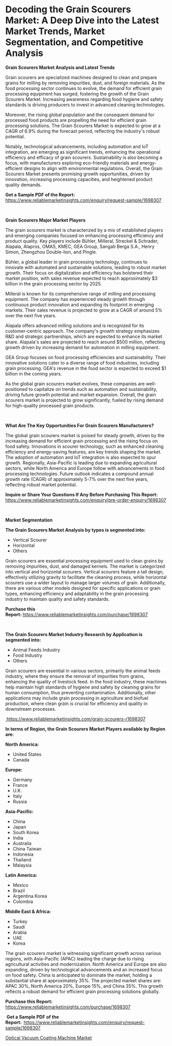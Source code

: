 <p><h1>Decoding the Grain Scourers Market: A Deep Dive into the Latest Market Trends, Market Segmentation, and Competitive Analysis</h1></p><p><strong>Grain Scourers Market Analysis and Latest Trends</strong></p>
<p><p>Grain scourers are specialized machines designed to clean and prepare grains for milling by removing impurities, dust, and foreign materials. As the food processing sector continues to evolve, the demand for efficient grain processing equipment has surged, fostering the growth of the Grain Scourers Market. Increasing awareness regarding food hygiene and safety standards is driving producers to invest in advanced cleaning technologies. </p><p>Moreover, the rising global population and the consequent demand for processed food products are propelling the need for efficient grain processing solutions. The Grain Scourers Market is expected to grow at a CAGR of 6.9% during the forecast period, reflecting the industry's robust potential. </p><p>Notably, technological advancements, including automation and IoT integration, are emerging as significant trends, enhancing the operational efficiency and efficacy of grain scourers. Sustainability is also becoming a focus, with manufacturers exploring eco-friendly materials and energy-efficient designs to align with environmental regulations. Overall, the Grain Scourers Market presents promising growth opportunities, driven by innovation, increasing processing capacities, and heightened product quality demands.</p></p>
<p><strong>Get a Sample PDF of the Report:&nbsp;</strong> <a href="https://www.reliablemarketinsights.com/enquiry/request-sample/1698307?utm_campaign=2631&utm_medium=2&utm_source=Github&utm_content=ia&utm_term=24032025&utm_id=grain-scourers">https://www.reliablemarketinsights.com/enquiry/request-sample/1698307</a></p>
<p>&nbsp;</p>
<p><strong>Grain Scourers Major Market Players</strong></p>
<p><p>The grain scourers market is characterized by a mix of established players and emerging companies focused on enhancing processing efficiency and product quality. Key players include Bühler, Milleral, Streckel & Schrader, Alapala, Alapros, OMAS, KMEC, GEA Group, Sangati Berga S.A., Henry Simon, Zhengzhou Double-lion, and Pingle.</p><p>Bühler, a global leader in grain processing technology, continues to innovate with automated and sustainable solutions, leading to robust market growth. Their focus on digitalization and efficiency has bolstered their market position, with sales revenue expected to reach approximately $3 billion in the grain processing sector by 2025.</p><p>Milleral is known for its comprehensive range of milling and processing equipment. The company has experienced steady growth through continuous product innovation and expanding its footprint in emerging markets. Their sales revenue is projected to grow at a CAGR of around 5% over the next five years.</p><p>Alapala offers advanced milling solutions and is recognized for its customer-centric approach. The company's growth strategy emphasizes R&D and strategic partnerships, which are expected to enhance its market share. Alapala's sales are projected to reach around $500 million, reflecting growth driven by increasing demand for automation in milling equipment.</p><p>GEA Group focuses on food processing efficiencies and sustainability. Their innovative solutions cater to a diverse range of food industries, including grain processing. GEA's revenue in the food sector is expected to exceed $1 billion in the coming years.</p><p>As the global grain scourers market evolves, these companies are well-positioned to capitalize on trends such as automation and sustainability, driving future growth potential and market expansion. Overall, the grain scourers market is projected to grow significantly, fueled by rising demand for high-quality processed grain products.</p></p>
<p>&nbsp;</p>
<p><strong>What Are The Key Opportunities For Grain Scourers Manufacturers?</strong></p>
<p><p>The global grain scourers market is poised for steady growth, driven by the increasing demand for efficient grain processing and the rising focus on food safety. Innovations in scourer technology, such as enhanced cleaning efficiency and energy-saving features, are key trends shaping the market. The adoption of automation and IoT integration is also expected to spur growth. Regionally, Asia-Pacific is leading due to expanding agricultural sectors, while North America and Europe follow with advancements in food processing technologies. Future outlook indicates a compound annual growth rate (CAGR) of approximately 5-7% over the next five years, reflecting robust market potential.</p></p>
<p><strong>Inquire or Share Your Questions If Any Before Purchasing This Report:</strong> <a href="https://www.reliablemarketinsights.com/enquiry/pre-order-enquiry/1698307?utm_campaign=2631&utm_medium=2&utm_source=Github&utm_content=ia&utm_term=24032025&utm_id=grain-scourers">https://www.reliablemarketinsights.com/enquiry/pre-order-enquiry/1698307</a></p>
<p>&nbsp;</p>
<p><strong>Market Segmentation</strong></p>
<p><strong>The Grain Scourers Market Analysis by types is segmented into:</strong></p>
<p><ul><li>Vertical Scourer</li><li>Horizontal</li><li>Others</li></ul></p>
<p><p>Grain scourers are essential processing equipment used to clean grains by removing impurities, dust, and damaged kernels. The market is categorized into vertical and horizontal scourers. Vertical scourers feature a tall design, effectively utilizing gravity to facilitate the cleaning process, while horizontal scourers use a wider layout to manage larger volumes of grain. Additionally, there are various other models designed for specific applications or grain types, enhancing efficiency and adaptability in the grain processing industry to maintain quality and safety standards.</p></p>
<p><strong>Purchase this Report:&nbsp;</strong><a href="https://www.reliablemarketinsights.com/purchase/1698307?utm_campaign=2631&utm_medium=2&utm_source=Github&utm_content=ia&utm_term=24032025&utm_id=grain-scourers">https://www.reliablemarketinsights.com/purchase/1698307</a></p>
<p>&nbsp;</p>
<p><strong>The Grain Scourers Market Industry Research by Application is segmented into:</strong></p>
<p><ul><li>Animal Feeds Industry</li><li>Food Industry</li><li>Others</li></ul></p>
<p><p>Grain scourers are essential in various sectors, primarily the animal feeds industry, where they ensure the removal of impurities from grains, enhancing the quality of livestock feed. In the food industry, these machines help maintain high standards of hygiene and safety by cleaning grains for human consumption, thus preventing contamination. Additionally, other applications may include grain processing in agriculture and biofuel production, where clean grain is crucial for efficiency and quality in downstream processes.</p></p>
<p><a href="https://www.reliablemarketinsights.com/grain-scourers-r1698307?utm_campaign=2631&utm_medium=2&utm_source=Github&utm_content=ia&utm_term=24032025&utm_id=grain-scourers">&nbsp;https://www.reliablemarketinsights.com/grain-scourers-r1698307</a></p>
<p><strong>In terms of Region, the Grain Scourers Market Players available by Region are:</strong></p>
<p>
    <p> <strong> North America: </strong>
        <ul>
            <li>United States</li>
            <li>Canada</li>
        </ul>
        </p> 
    <p> <strong> Europe: </strong>
        <ul>
            <li>Germany</li>
            <li>France</li>
            <li>U.K.</li>
            <li>Italy</li>
            <li>Russia</li>
        </ul>
        </p> 
    <p> <strong> Asia-Pacific: </strong>
        <ul>
            <li>China</li>
            <li>Japan</li>
            <li>South Korea</li>
            <li>India</li>
            <li>Australia</li>
            <li>China Taiwan</li>
            <li>Indonesia</li>
            <li>Thailand</li>
            <li>Malaysia</li>
        </ul>
        </p> 
    <p> <strong> Latin America: </strong>
        <ul>
            <li>Mexico</li>
            <li>Brazil</li>
            <li>Argentina Korea</li>
            <li>Colombia</li>
        </ul>
        </p> 
    <p> <strong> Middle East & Africa: </strong>
        <ul>
            <li>Turkey</li>
            <li>Saudi</li>
            <li>Arabia</li>
            <li>UAE</li>
            <li>Korea</li>
        </ul>
    </p>
    </p>
<p><p>The grain scourers market is witnessing significant growth across various regions, with Asia-Pacific (APAC) leading the charge due to rising agricultural activities and modernization. North America and Europe are also expanding, driven by technological advancements and an increased focus on food safety. China is anticipated to dominate the market, holding a substantial share at approximately 35%. The projected market shares are: APAC 30%, North America 20%, Europe 15%, and China 35%. This growth reflects a robust demand for efficient grain processing solutions globally.</p></p>
<p><strong>Purchase this Report: </strong><a href="https://www.reliablemarketinsights.com/purchase/1698307?utm_campaign=2631&utm_medium=2&utm_source=Github&utm_content=ia&utm_term=24032025&utm_id=grain-scourers">https://www.reliablemarketinsights.com/purchase/1698307</a></p>
<p>&nbsp;<strong>Get a Sample PDF of the Report:&nbsp;&nbsp;</strong><a href="https://www.reliablemarketinsights.com/enquiry/request-sample/1698307?utm_campaign=2631&utm_medium=2&utm_source=Github&utm_content=ia&utm_term=24032025&utm_id=grain-scourers">https://www.reliablemarketinsights.com/enquiry/request-sample/1698307</a></p>
<p><strong></strong></p>
<p><p><a href="https://github.com/skerretflossie9297/Market-Research-Report-List-1/blob/main/optical-vacuum-coating-machine-market.md?utm_campaign=2631&utm_medium=2&utm_source=Github&utm_content=ia&utm_term=24032025&utm_id=grain-scourers">Optical Vacuum Coating Machine Market</a></p></p>